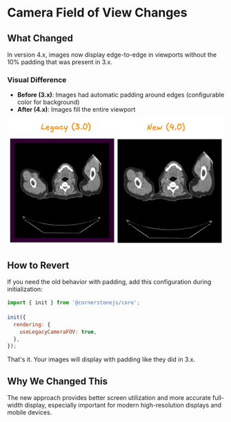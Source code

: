 # Camera Field of View Changes

## What Changed

In version 4.x, images now display edge-to-edge in viewports without the 10% padding that was present in 3.x.

### Visual Difference

- **Before (3.x)**: Images had automatic padding around edges (configurable color for background)
- **After (4.x)**: Images fill the entire viewport

![](../../assets/fov.png)

## How to Revert

If you need the old behavior with padding, add this configuration during initialization:

```javascript
import { init } from '@cornerstonejs/core';

init({
  rendering: {
    useLegacyCameraFOV: true,
  },
});
```

That's it. Your images will display with padding like they did in 3.x.

## Why We Changed This

The new approach provides better screen utilization and more accurate full-width display, especially important for modern high-resolution displays and mobile devices.

